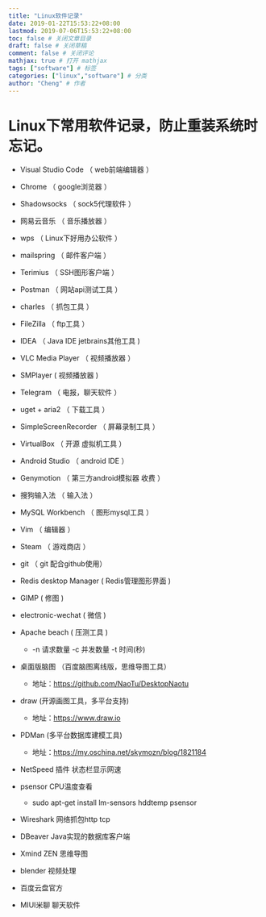 ```yaml
---
title: "Linux软件记录"
date: 2019-01-22T15:53:22+08:00
lastmod: 2019-07-06T15:53:22+08:00
toc: false # 关闭文章目录
draft: false # 关闭草稿
comment: false # 关闭评论
mathjax: true # 打开 mathjax
tags: ["software"] # 标签
categories: ["linux","software"] # 分类
author: "Cheng" # 作者
---
```

# Linux下常用软件记录，防止重装系统时忘记。

- Visual Studio Code （ web前端编辑器 ）

- Chrome （ google浏览器 ）

- Shadowsocks （ sock5代理软件 ）

- 网易云音乐 （ 音乐播放器 ）

- wps （ Linux下好用办公软件 ）

- mailspring （ 邮件客户端 ）

- Terimius （ SSH图形客户端 ）

- Postman （ 网站api测试工具 ）

- charles （ 抓包工具 ）

- FileZilla （ ftp工具 ）

- IDEA （ Java IDE jetbrains其他工具 )

- VLC Media Player （ 视频播放器 ）

- SMPlayer ( 视频播放器 )

- Telegram （ 电报，聊天软件 ）

- uget + aria2 （ 下载工具 ）

- SimpleScreenRecorder （ 屏幕录制工具 ）

- VirtualBox （ 开源 虚拟机工具 ）

- Android Studio （ android IDE ）

- Genymotion （ 第三方android模拟器 收费 ）

- 搜狗输入法 （ 输入法 ）

- MySQL Workbench （ 图形mysql工具 ）

- Vim （ 编辑器 ）

- Steam （ 游戏商店 ）

- git （ git 配合github使用）

- Redis desktop Manager ( Redis管理图形界面 )

- GIMP ( 修图 )

- electronic-wechat ( 微信 )

- Apache beach ( 压测工具 )
    
    - -n 请求数量 -c 并发数量 -t 时间(秒)

- 桌面版脑图 （百度脑图离线版，思维导图工具）

    - 地址：https://github.com/NaoTu/DesktopNaotu

- draw (开源画图工具，多平台支持)
    
    - 地址：https://www.draw.io

- PDMan (多平台数据库建模工具)

    - 地址：https://my.oschina.net/skymozn/blog/1821184

- NetSpeed 插件 状态栏显示网速

- psensor CPU温度查看

    - sudo apt-get install lm-sensors hddtemp psensor

- Wireshark 网络抓包http tcp

- DBeaver Java实现的数据库客户端

- Xmind ZEN 思维导图

- blender 视频处理

- 百度云盘官方

- MIUI米聊 聊天软件




